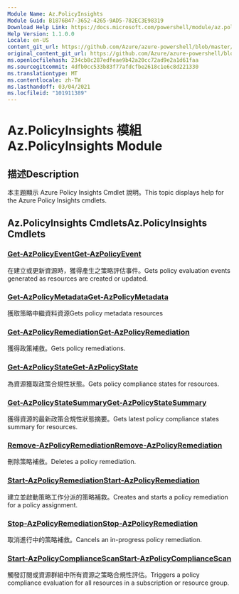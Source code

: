 ```yaml
---
Module Name: Az.PolicyInsights
Module Guid: B1876B47-3652-4265-9AD5-782EC3E98319
Download Help Link: https://docs.microsoft.com/powershell/module/az.policyinsights
Help Version: 1.1.0.0
Locale: en-US
content_git_url: https://github.com/Azure/azure-powershell/blob/master/src/PolicyInsights/PolicyInsights/help/Az.PolicyInsights.md
original_content_git_url: https://github.com/Azure/azure-powershell/blob/master/src/PolicyInsights/PolicyInsights/help/Az.PolicyInsights.md
ms.openlocfilehash: 234cb8c287edfeae9b42a20cc72ad9e2a1d61faa
ms.sourcegitcommit: 4dfb0cc533b83f77afdcfbe2618c1e6c8d221330
ms.translationtype: MT
ms.contentlocale: zh-TW
ms.lasthandoff: 03/04/2021
ms.locfileid: "101911389"
---
```

# <span data-ttu-id="d7c7f-101">Az.PolicyInsights 模組</span><span class="sxs-lookup"><span data-stu-id="d7c7f-101">Az.PolicyInsights Module</span></span>
## <span data-ttu-id="d7c7f-102">描述</span><span class="sxs-lookup"><span data-stu-id="d7c7f-102">Description</span></span>
<span data-ttu-id="d7c7f-103">本主題顯示 Azure Policy Insights Cmdlet 說明。</span><span class="sxs-lookup"><span data-stu-id="d7c7f-103">This topic displays help for the Azure Policy Insights cmdlets.</span></span>

## <span data-ttu-id="d7c7f-104">Az.PolicyInsights Cmdlets</span><span class="sxs-lookup"><span data-stu-id="d7c7f-104">Az.PolicyInsights Cmdlets</span></span>
### [<span data-ttu-id="d7c7f-105">Get-AzPolicyEvent</span><span class="sxs-lookup"><span data-stu-id="d7c7f-105">Get-AzPolicyEvent</span></span>](Get-AzPolicyEvent.md)
<span data-ttu-id="d7c7f-106">在建立或更新資源時，獲得產生之策略評估事件。</span><span class="sxs-lookup"><span data-stu-id="d7c7f-106">Gets policy evaluation events generated as resources are created or updated.</span></span>

### [<span data-ttu-id="d7c7f-107">Get-AzPolicyMetadata</span><span class="sxs-lookup"><span data-stu-id="d7c7f-107">Get-AzPolicyMetadata</span></span>](Get-AzPolicyMetadata.md)
<span data-ttu-id="d7c7f-108">獲取策略中繼資料資源</span><span class="sxs-lookup"><span data-stu-id="d7c7f-108">Gets policy metadata resources</span></span>

### [<span data-ttu-id="d7c7f-109">Get-AzPolicyRemediation</span><span class="sxs-lookup"><span data-stu-id="d7c7f-109">Get-AzPolicyRemediation</span></span>](Get-AzPolicyRemediation.md)
<span data-ttu-id="d7c7f-110">獲得政策補救。</span><span class="sxs-lookup"><span data-stu-id="d7c7f-110">Gets policy remediations.</span></span>

### [<span data-ttu-id="d7c7f-111">Get-AzPolicyState</span><span class="sxs-lookup"><span data-stu-id="d7c7f-111">Get-AzPolicyState</span></span>](Get-AzPolicyState.md)
<span data-ttu-id="d7c7f-112">為資源獲取政策合規性狀態。</span><span class="sxs-lookup"><span data-stu-id="d7c7f-112">Gets policy compliance states for resources.</span></span>

### [<span data-ttu-id="d7c7f-113">Get-AzPolicyStateSummary</span><span class="sxs-lookup"><span data-stu-id="d7c7f-113">Get-AzPolicyStateSummary</span></span>](Get-AzPolicyStateSummary.md)
<span data-ttu-id="d7c7f-114">獲得資源的最新政策合規性狀態摘要。</span><span class="sxs-lookup"><span data-stu-id="d7c7f-114">Gets latest policy compliance states summary for resources.</span></span>

### [<span data-ttu-id="d7c7f-115">Remove-AzPolicyRemediation</span><span class="sxs-lookup"><span data-stu-id="d7c7f-115">Remove-AzPolicyRemediation</span></span>](Remove-AzPolicyRemediation.md)
<span data-ttu-id="d7c7f-116">刪除策略補救。</span><span class="sxs-lookup"><span data-stu-id="d7c7f-116">Deletes a policy remediation.</span></span>

### [<span data-ttu-id="d7c7f-117">Start-AzPolicyRemediation</span><span class="sxs-lookup"><span data-stu-id="d7c7f-117">Start-AzPolicyRemediation</span></span>](Start-AzPolicyRemediation.md)
<span data-ttu-id="d7c7f-118">建立並啟動策略工作分派的策略補救。</span><span class="sxs-lookup"><span data-stu-id="d7c7f-118">Creates and starts a policy remediation for a policy assignment.</span></span>

### [<span data-ttu-id="d7c7f-119">Stop-AzPolicyRemediation</span><span class="sxs-lookup"><span data-stu-id="d7c7f-119">Stop-AzPolicyRemediation</span></span>](Stop-AzPolicyRemediation.md)
<span data-ttu-id="d7c7f-120">取消進行中的策略補救。</span><span class="sxs-lookup"><span data-stu-id="d7c7f-120">Cancels an in-progress policy remediation.</span></span>

### [<span data-ttu-id="d7c7f-121">Start-AzPolicyComplianceScan</span><span class="sxs-lookup"><span data-stu-id="d7c7f-121">Start-AzPolicyComplianceScan</span></span>](Start-AzPolicyComplianceScan.md)
<span data-ttu-id="d7c7f-122">觸發訂閱或資源群組中所有資源之策略合規性評估。</span><span class="sxs-lookup"><span data-stu-id="d7c7f-122">Triggers a policy compliance evaluation for all resources in a subscription or resource group.</span></span>

